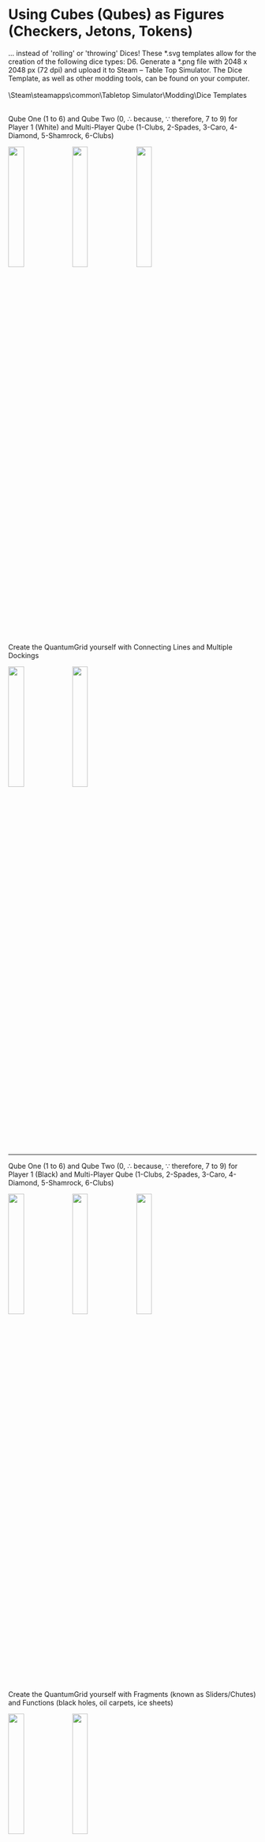 # Using Cubes (Qubes) as Figures (Checkers, Jetons, Tokens)
<p>... instead of 'rolling' or 'throwing' Dices! These *.svg templates allow for the creation of the following dice types: D6. Generate a *.png file with 2048 x 2048 px (72 dpi) and upload it to Steam – Table Top Simulator. The Dice Template, as well as other modding tools, can be found on your computer.</br></br>
\Steam\steamapps\common\Tabletop Simulator\Modding\Dice Templates</br></br></p>
<p>Qube One (1 to 6) and Qube Two (0, ∴ because, ∵ therefore, 7 to 9) for Player 1 (White) and Multi-Player Qube (1-Clubs, 2-Spades, 3-Caro, 4-Diamond, 5-Shamrock, 6-Clubs)</p>
<div>  
<img width="25%" src="https://github.com/scifiltr/QuantumGrid/blob/main/cubes/Qube-d6-1.png"></img> 
<img width="25%" src="https://github.com/scifiltr/QuantumGrid/blob/main/cubes/Qube-d6-2.png"></img>
<img width="25%" src="https://github.com/scifiltr/QuantumGrid/blob/main/cubes/Qube-d6-3_gothello.png"></img>
</div>
</br>
<p>Create the QuantumGrid yourself with Connecting Lines and Multiple Dockings</p>
<div>
<img width="25%" src="https://github.com/scifiltr/QuantumGrid/blob/main/cubes/Qube-d6-4-grid-1.png"></img>
<img width="25%" src="https://github.com/scifiltr/QuantumGrid/blob/main/cubes/Qube-d6-4-grid-2.png"></img>
</div>
<hr>
<p>Qube One (1 to 6) and Qube Two (0, ∴ because, ∵ therefore, 7 to 9) for Player 1 (Black) and Multi-Player Qube (1-Clubs, 2-Spades, 3-Caro, 4-Diamond, 5-Shamrock, 6-Clubs)</p>
<div>
<img width="25%" src="https://github.com/scifiltr/QuantumGrid/blob/main/cubes/Qube-d6-1-bk.png"></img> 
<img width="25%" src="https://github.com/scifiltr/QuantumGrid/blob/main/cubes/Qube-d6-2-bk.png"></img>
<img width="25%" src="https://github.com/scifiltr/QuantumGrid/blob/main/cubes/Qube-d6-3-bk_gothello.png"></img>
</div>
</br>
<p>Create the QuantumGrid yourself with Fragments (known as Sliders/Chutes) and Functions (black holes, oil carpets, ice sheets)</p>
<div>
<img width="25%" src="https://github.com/scifiltr/QuantumGrid/blob/main/cubes/Qube-d6-5-fractal-1.png"></img>
<img width="25%" src="https://github.com/scifiltr/QuantumGrid/blob/main/cubes/Qube-d6-5-fractal-2.png"></img>
</div>
<div>
<img width="100%" src="https://github.com/scifiltr/QuantumGrid/blob/main/cubes/QubeTemplates_BlackNWhite.png"></img>
</div>
